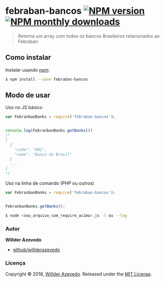 # febraban-bancos [![NPM version](https://img.shields.io/npm/v/arr-diff.svg?style=flat)](https://www.npmjs.com/package/febraban-bancos) [![NPM monthly downloads](https://img.shields.io/npm/dm/arr-diff.svg?style=flat)](https://npmjs.org/package/febraban-bancos)

> Retorna um array com todos os bancos Brasileiros relacionados ao Febraban

## Como instalar

Instalar usando [npm](https://www.npmjs.com/):

```sh
$ npm install --save febraban-bancos
```

## Modo de usar

Uso no JS básico

```js
var FebranbanBanks = require('febraban-bancos');


console.log(FebranbanBanks.getBanks())
/*
[
  {
    "code": "001",
    "name": "Banco do Brasil"
  }
  ...
]
*/
```

Uso na linha de comando (PHP ou outros)

```js
var FebranbanBanks = require('febraban-bancos');


FebranbanBanks.getBanks();
```

```bash
$ node <seu_arquivo_com_require_acima>.js -l ou --log
```
### Autor

**Willder Azevedo**

* [github/willderazevedo](https://github.com/willderazevedo)

### Licença

Copyright © 2018, [Willder Azevedo](https://github.com/willderazevedo).
Released under the [MIT License](LICENSE).
